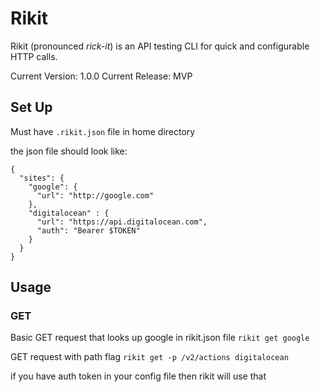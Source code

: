 # Rikit

Rikit (pronounced *rick-it*) is an API testing CLI for quick and configurable HTTP calls.

Current Version: 1.0.0
Current Release: MVP

## Set Up

Must have `.rikit.json` file in home directory

the json file should look like:

```
{
  "sites": {
    "google": {
      "url": "http://google.com"
    },
    "digitalocean" : {
      "url": "https://api.digitalocean.com",
      "auth": "Bearer $TOKEN"
    }
  }
}
```

## Usage

### GET

Basic GET request that looks up google in rikit.json file
`rikit get google`

GET request with path flag
`rikit get -p /v2/actions digitalocean`

if you have auth token in your config file then rikit will use that

